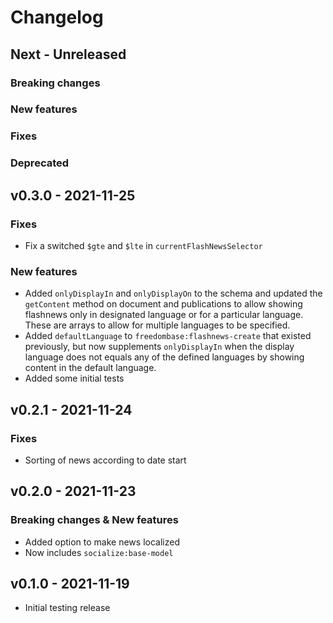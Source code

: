 # Changelog

## Next - Unreleased

### Breaking changes

### New features

### Fixes

### Deprecated

## v0.3.0 - 2021-11-25

### Fixes

* Fix a switched `$gte` and `$lte` in `currentFlashNewsSelector`

### New features

* Added `onlyDisplayIn` and `onlyDisplayOn` to the schema and updated the `getContent` method on document and publications to allow showing flashnews only in designated language or for a particular language. These are arrays to allow for multiple languages to be specified.
* Added `defaultLanguage` to `freedombase:flashnews-create` that existed previously, but now supplements `onlyDisplayIn` when the display language does not equals any of the defined languages by showing content in the default language.
* Added some initial tests

## v0.2.1 - 2021-11-24

### Fixes

* Sorting of news according to date start


## v0.2.0 - 2021-11-23

### Breaking changes & New features

* Added option to make news localized
* Now includes `socialize:base-model`

## v0.1.0 - 2021-11-19

* Initial testing release
